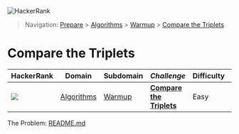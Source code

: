 ![HackerRank](../../../../assets/logo-black.svg?raw=true)
> Navigation: [Prepare](https://www.hackerrank.com/dashboard) > [Algorithms](https://www.hackerrank.com/domains/algorithms) > 
[Warmup](https://www.hackerrank.com/domains/algorithms/warmup) > [Compare the Triplets](https://www.hackerrank.com/challenges/compare-the-triplets/)
# Compare the Triplets
| HackerRank | Domain | Subdomain | *Challenge* | Difficulty | Skills |
| ---------- | ------ | --------- | ----------- | ---------- | ------ |
| <a href="https://www.hackerrank.com/dashboard"><img src="../../../../assets/favicon.png?raw=true" /></a> | [Algorithms](https://www.hackerrank.com/domains/algorithms) | [Warmup](https://www.hackerrank.com/domains/algorithms/warmup) | **[Compare the Triplets](https://www.hackerrank.com/challenges/compare-the-triplets/problem)** | Easy | Problem Solving (Basic) |

The Problem: [README.md](README.md)
